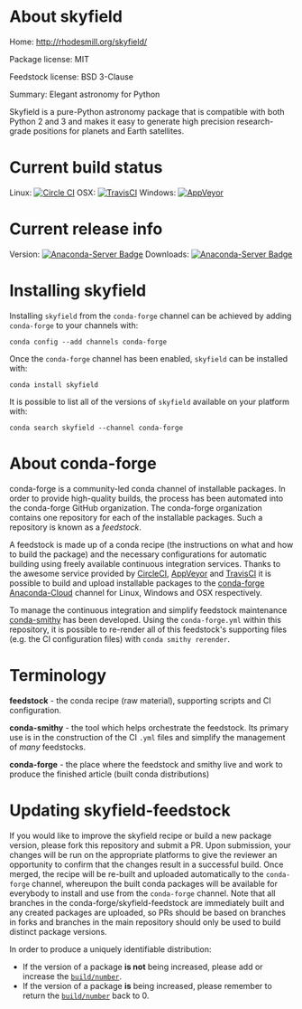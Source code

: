About skyfield
==============

Home: http://rhodesmill.org/skyfield/

Package license: MIT

Feedstock license: BSD 3-Clause

Summary: Elegant astronomy for Python

Skyfield is a pure-Python astronomy package that is compatible with both
Python 2 and 3 and makes it easy to generate high precision research-grade
positions for planets and Earth satellites.


Current build status
====================

Linux: [![Circle CI](https://circleci.com/gh/conda-forge/skyfield-feedstock.svg?style=shield)](https://circleci.com/gh/conda-forge/skyfield-feedstock)
OSX: [![TravisCI](https://travis-ci.org/conda-forge/skyfield-feedstock.svg?branch=master)](https://travis-ci.org/conda-forge/skyfield-feedstock)
Windows: [![AppVeyor](https://ci.appveyor.com/api/projects/status/github/conda-forge/skyfield-feedstock?svg=True)](https://ci.appveyor.com/project/conda-forge/skyfield-feedstock/branch/master)

Current release info
====================
Version: [![Anaconda-Server Badge](https://anaconda.org/conda-forge/skyfield/badges/version.svg)](https://anaconda.org/conda-forge/skyfield)
Downloads: [![Anaconda-Server Badge](https://anaconda.org/conda-forge/skyfield/badges/downloads.svg)](https://anaconda.org/conda-forge/skyfield)

Installing skyfield
===================

Installing `skyfield` from the `conda-forge` channel can be achieved by adding `conda-forge` to your channels with:

```
conda config --add channels conda-forge
```

Once the `conda-forge` channel has been enabled, `skyfield` can be installed with:

```
conda install skyfield
```

It is possible to list all of the versions of `skyfield` available on your platform with:

```
conda search skyfield --channel conda-forge
```


About conda-forge
=================

conda-forge is a community-led conda channel of installable packages.
In order to provide high-quality builds, the process has been automated into the
conda-forge GitHub organization. The conda-forge organization contains one repository
for each of the installable packages. Such a repository is known as a *feedstock*.

A feedstock is made up of a conda recipe (the instructions on what and how to build
the package) and the necessary configurations for automatic building using freely
available continuous integration services. Thanks to the awesome service provided by
[CircleCI](https://circleci.com/), [AppVeyor](http://www.appveyor.com/)
and [TravisCI](https://travis-ci.org/) it is possible to build and upload installable
packages to the [conda-forge](https://anaconda.org/conda-forge)
[Anaconda-Cloud](http://docs.anaconda.org/) channel for Linux, Windows and OSX respectively.

To manage the continuous integration and simplify feedstock maintenance
[conda-smithy](http://github.com/conda-forge/conda-smithy) has been developed.
Using the ``conda-forge.yml`` within this repository, it is possible to re-render all of
this feedstock's supporting files (e.g. the CI configuration files) with ``conda smithy rerender``.


Terminology
===========

**feedstock** - the conda recipe (raw material), supporting scripts and CI configuration.

**conda-smithy** - the tool which helps orchestrate the feedstock.
                   Its primary use is in the construction of the CI ``.yml`` files
                   and simplify the management of *many* feedstocks.

**conda-forge** - the place where the feedstock and smithy live and work to
                  produce the finished article (built conda distributions)


Updating skyfield-feedstock
===========================

If you would like to improve the skyfield recipe or build a new
package version, please fork this repository and submit a PR. Upon submission,
your changes will be run on the appropriate platforms to give the reviewer an
opportunity to confirm that the changes result in a successful build. Once
merged, the recipe will be re-built and uploaded automatically to the
`conda-forge` channel, whereupon the built conda packages will be available for
everybody to install and use from the `conda-forge` channel.
Note that all branches in the conda-forge/skyfield-feedstock are
immediately built and any created packages are uploaded, so PRs should be based
on branches in forks and branches in the main repository should only be used to
build distinct package versions.

In order to produce a uniquely identifiable distribution:
 * If the version of a package **is not** being increased, please add or increase
   the [``build/number``](http://conda.pydata.org/docs/building/meta-yaml.html#build-number-and-string).
 * If the version of a package **is** being increased, please remember to return
   the [``build/number``](http://conda.pydata.org/docs/building/meta-yaml.html#build-number-and-string)
   back to 0.
